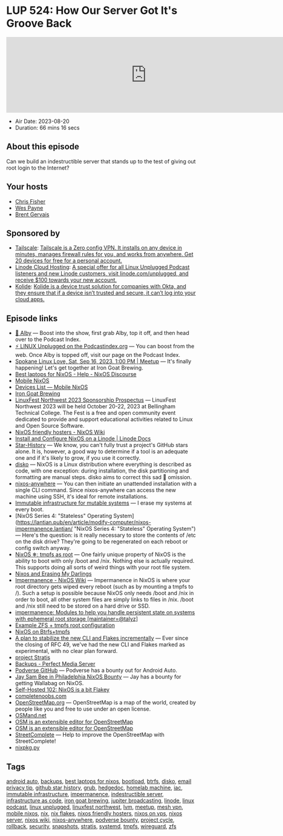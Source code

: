 # LUP 524: How Our Server Got It's Groove Back

<iframe src="https://player.fireside.fm/v2/RUkczH-V+2sorjDIw?theme=dark" width="740" height="200" frameborder="0" scrolling="no"></iframe>

* Air Date: 2023-08-20
* Duration: 66 mins 16 secs

## About this episode

Can we build an indestructible server that stands up to the test of giving out root login to the Internet?

## Your hosts
* [Chris Fisher](https://linuxunplugged.com/hosts/chrislas)
* [Wes Payne](https://linuxunplugged.com/hosts/wes)
* [Brent Gervais](https://linuxunplugged.com/hosts/brent)

## Sponsored by

  * [Tailscale](http://tailscale.com/): [Tailscale is a Zero config VPN. It installs on any device in minutes, manages firewall rules for you, and works from anywhere. Get 20 devices for free for a personal account. ](http://tailscale.com/)
  * [Linode Cloud Hosting](https://linode.com/unplugged): [A special offer for all Linux Unplugged Podcast listeners and new Linode customers, visit linode.com/unplugged, and receive $100 towards your new account. ](https://linode.com/unplugged)
  * [Kolide](https://kolide.com/unplugged): [Kolide is a device trust solution for companies with Okta, and they ensure that if a device isn’t trusted and secure, it can’t log into your cloud apps.](https://kolide.com/unplugged)



## Episode links

  * [🎉 Alby](https://getalby.com/ "🎉 Alby") — Boost into the show, first grab Alby, top it off, and then head over to the Podcast Index.
  * [⚡️ LINUX Unplugged on the Podcastindex.org](https://podcastindex.org/podcast/575694 "⚡️ LINUX Unplugged on the Podcastindex.org") — You can boost from the web. Once Alby is topped off, visit our page on the Podcast Index.
  * [Spokane Linux Love, Sat, Sep 16, 2023, 1:00 PM | Meetup](https://www.meetup.com/jupiterbroadcasting/events/295568221 "Spokane Linux Love, Sat, Sep 16, 2023, 1:00 PM | Meetup") — It's finally happening! Let's get together at Iron Goat Brewing.
  * [Best laptops for NixOS - Help - NixOS Discourse](https://discourse.nixos.org/t/best-laptops-for-nixos/8545 "Best laptops for NixOS - Help - NixOS Discourse")
  * [Mobile NixOS](https://mobile.nixos.org/ "Mobile NixOS")
  * [Devices List — Mobile NixOS](https://mobile.nixos.org/devices/index.html "Devices List — Mobile NixOS")
  * [Iron Goat Brewing](https://irongoatbrewing.com/ "Iron Goat Brewing")
  * [LinuxFest Northwest 2023 Sponsorship Prospectus](https://lfnw.org/linuxfest-northwest-2023-sponsorship-prospectus.pdf "LinuxFest Northwest 2023 Sponsorship Prospectus") — LinuxFest Northwest 2023 will be held October 20-22, 2023 at Bellingham Technical College. The Fest is a free and open community event dedicated to provide and support educational activities related to Linux and Open Source Software.
  * [NixOS friendly hosters - NixOS Wiki](https://nixos.wiki/wiki/NixOS_friendly_hosters "NixOS friendly hosters - NixOS Wiki")
  * [Install and Configure NixOS on a Linode | Linode Docs](https://www.linode.com/docs/guides/install-nixos-on-linode/ "Install and Configure NixOS on a Linode | Linode Docs")
  * [Star-History](https://star-history.com/ "Star-History") — We know, you can't fully trust a project's GitHub stars alone. It is, however, a good way to determine if a tool is an adequate one and if it's likely to grow, if you use it correctly.
  * [disko](https://github.com/nix-community/disko "disko") — NixOS is a Linux distribution where everything is described as code, with one exception: during installation, the disk partitioning and formatting are manual steps. disko aims to correct this sad 🤡 omission.
  * [nixos-anywhere](https://github.com/numtide/nixos-anywhere "nixos-anywhere") — You can then initiate an unattended installation with a single CLI command. Since nixos-anywhere can access the new machine using SSH, it's ideal for remote installations.
  * [Immutable infrastructure for mutable systems](https://grahamc.com/blog/erase-your-darlings/ "Immutable infrastructure for mutable systems") — I erase my systems at every boot.
  * [NixOS Series 4: "Stateless" Operating System](https://lantian.pub/en/article/modify-computer/nixos-impermanence.lantian/ "NixOS Series 4: "Stateless" Operating System") — Here's the question: is it really necessary to store the contents of /etc on the disk drive? They're going to be regenerated on each reboot or config switch anyway.
  * [NixOS ❄: tmpfs as root](https://elis.nu/blog/2020/05/nixos-tmpfs-as-root/ "NixOS ❄: tmpfs as root") — One fairly unique property of NixOS is the ability to boot with only /boot and /nix. Nothing else is actually required. This supports doing all sorts of weird things with your root file system.
  * [Nixos and Erasing My Darlings](https://hanckmann.com/posts/nixos-and-erasing-my-darlings/ "Nixos and Erasing My Darlings")
  * [Impermanence - NixOS Wiki](https://nixos.wiki/wiki/Impermanence "Impermanence - NixOS Wiki") — Impermanence in NixOS is where your root directory gets wiped every reboot (such as by mounting a tmpfs to /). Such a setup is possible because NixOS only needs /boot and /nix in order to boot, all other system files are simply links to files in /nix. /boot and /nix still need to be stored on a hard drive or SSD.
  * [impermanence: Modules to help you handle persistent state on systems with ephemeral root storage [maintainer=@talyz]](https://github.com/nix-community/impermanence "impermanence: Modules to help you handle persistent state on systems with ephemeral root storage \[maintainer=@talyz\]")
  * [Example ZFS + tmpfs root configuration](https://gist.github.com/ChickenParmigiana/72e5ee51bc08c07ac1bbc5ea39a90bad "Example ZFS + tmpfs root configuration")
  * [NixOS on Btrfs+tmpfs](https://cnx.gdn/blog/butter/ "NixOS on Btrfs+tmpfs")
  * [A plan to stabilize the new CLI and Flakes incrementally](https://github.com/NixOS/rfcs/pull/136 "A plan to stabilize the new CLI and Flakes incrementally") — Ever since the closing of RFC 49, we've had the new CLI and Flakes marked as experimental, with no clear plan forward.
  * [project Stratis](https://stratis-storage.github.io/ "project Stratis")
  * [Backups - Perfect Media Server](https://perfectmediaserver.com/04-day-two/backups/ "Backups - Perfect Media Server")
  * [Podverse GitHub](https://github.com/podverse/ "Podverse GitHub") — Podverse has a bounty out for Android Auto.
  * [Jay Sam Bee in Philadelphia NixOS Bounty](https://paste.docs.lol/reader/ColludeLemniscus "Jay Sam Bee in Philadelphia NixOS Bounty") — Jay has a bounty for getting Wallabag on NixOS.
  * [Self-Hosted 102: NixOS is a bit Flakey](https://selfhosted.show/102 "Self-Hosted 102: NixOS is a bit Flakey")
  * [completenoobs.com](http://completenoobs.com/ "completenoobs.com")
  * [OpenStreetMap.org](http://openstreetmap.org/ "OpenStreetMap.org") — OpenStreetMap is a map of the world, created by people like you and free to use under an open license.
  * [OSMand.net](http://osmand.net/ "OSMand.net")
  * [OSM is an extensible editor for ​OpenStreetMap](http://josm.openstreetmap.de/ "OSM is an extensible editor for ​OpenStreetMap")
  * [OSM is an extensible editor for ​OpenStreetMap](http://f-droid.org/packages/net.osmtracker/ "OSM is an extensible editor for ​OpenStreetMap")
  * [Street­Complete](http://f-droid.org/en/packages/de.westnordost.streetcomplete/ "Street­Complete") — Help to improve the OpenStreetMap with StreetComplete!
  * [nixpkg.py](https://github.com/soltros/nixpkg.py "nixpkg.py")



## Tags

[android auto](https://linuxunplugged.com/tags/android%20auto), [backups](https://linuxunplugged.com/tags/backups), [best laptops for nixos](https://linuxunplugged.com/tags/best%20laptops%20for%20nixos), [bootload](https://linuxunplugged.com/tags/bootload), [btrfs](https://linuxunplugged.com/tags/btrfs), [disko](https://linuxunplugged.com/tags/disko), [email privacy tip](https://linuxunplugged.com/tags/email%20privacy%20tip), [github star history](https://linuxunplugged.com/tags/github%20star%20history), [grub](https://linuxunplugged.com/tags/grub), [hedgedoc](https://linuxunplugged.com/tags/hedgedoc), [homelab machine](https://linuxunplugged.com/tags/homelab%20machine), [iac](https://linuxunplugged.com/tags/iac), [immutable infrastructure](https://linuxunplugged.com/tags/immutable%20infrastructure), [impermanence](https://linuxunplugged.com/tags/impermanence), [indestructible server](https://linuxunplugged.com/tags/indestructible%20server), [infrastructure as code](https://linuxunplugged.com/tags/infrastructure%20as%20code), [iron goat brewing](https://linuxunplugged.com/tags/iron%20goat%20brewing), [jupiter broadcasting](https://linuxunplugged.com/tags/jupiter%20broadcasting), [linode](https://linuxunplugged.com/tags/linode), [linux podcast](https://linuxunplugged.com/tags/linux%20podcast), [linux unplugged](https://linuxunplugged.com/tags/linux%20unplugged), [linuxfest northwest](https://linuxunplugged.com/tags/linuxfest%20northwest), [lvm](https://linuxunplugged.com/tags/lvm), [meetup](https://linuxunplugged.com/tags/meetup), [mesh vpn](https://linuxunplugged.com/tags/mesh%20vpn), [mobile nixos](https://linuxunplugged.com/tags/mobile%20nixos), [nix](https://linuxunplugged.com/tags/nix), [nix flakes](https://linuxunplugged.com/tags/nix%20flakes), [nixos friendly hosters](https://linuxunplugged.com/tags/nixos%20friendly%20hosters), [nixos on vps](https://linuxunplugged.com/tags/nixos%20on%20vps), [nixos server](https://linuxunplugged.com/tags/nixos%20server), [nixos wiki](https://linuxunplugged.com/tags/nixos%20wiki), [nixos-anywhere](https://linuxunplugged.com/tags/nixos-anywhere), [podverse bounty](https://linuxunplugged.com/tags/podverse%20bounty), [project cycle](https://linuxunplugged.com/tags/project%20cycle), [rollback](https://linuxunplugged.com/tags/rollback), [security](https://linuxunplugged.com/tags/security), [snapshots](https://linuxunplugged.com/tags/snapshots), [stratis](https://linuxunplugged.com/tags/stratis), [systemd](https://linuxunplugged.com/tags/systemd), [tmpfs](https://linuxunplugged.com/tags/tmpfs), [wireguard](https://linuxunplugged.com/tags/wireguard), [zfs](https://linuxunplugged.com/tags/zfs)